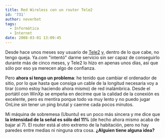 ```yaml
---
title: Red Wireless con un router Tele2
id: '731'
author: neverbot
tags:
  - Informática
  - Internet
date: 2008-03-01 13:09:45
---
```


Desde hace unos meses soy usuario de [Tele2](www.tele2.es) y, dentro de lo que cabe, no tengo queja. Ya.com "intentó" darme servicio sin ser capaz de conseguirlo durante más de cinco meses, y Tele2 lo hizo en apenas unos días, así que sólo por eso ya merecen algo de confianza.

Pero **ahora sí tengo un problema**: he tenido que cambiar el ordenador de sitio, por lo que hasta que consiga un cable de la longitud necesaria voy a tirar (como estoy haciendo ahora mismo) de red inalámbrica. Desde el portátil con WinXp se empeña en decirme que la calidad de la conexión es excelente, pero es mentira porque todo va muy lento y no puedo jugar OnLine sin tener un ping brutal y caerme cada pocos minutos.

Mi máquina de sobremesa (Ubuntu) es un poco más sincera y me dice que **la intensidad de la señal es sólo del 11%** (de hecho ahora mismo acaba de bajar al 7). El router está al otro extremo de la habitación, pero no hay paredes entre medias ni ninguna otra cosa. **¿Alguien tiene alguna idea?**